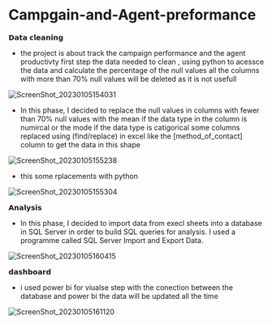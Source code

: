 # Campgain-and-Agent-preformance
𝗗𝗮𝘁𝗮 𝗰𝗹𝗲𝗮𝗻𝗶𝗻𝗴
- the project is about track the campaign performance and the agent productivty 
first step the data needed to clean , using python to acessce the data and calculate the percentage of the null values 
all the columns with more than 70% null values will be deleted as it is not usefull 

![ScreenShot_20230105154031](https://user-images.githubusercontent.com/61375401/210793486-6bf37c8b-99bc-4d74-820b-4b6f8323d0c7.jpeg)

- In this phase, I decided to replace the null values in columns with fewer than 70% null values with the mean if the data type in the column is numircal or the mode if the data type is catigorical some columns replaced using (find/replace) in excel like the [method_of_contact] column to get the data in this shape 


![ScreenShot_20230105155238](https://user-images.githubusercontent.com/61375401/210796578-f72eb6a7-c0e1-4d47-a01b-ec124433bce2.jpeg)

- this some rplacements with python 

![ScreenShot_20230105155304](https://user-images.githubusercontent.com/61375401/210796873-01f335de-189f-4a20-a06c-9fe91d2c0053.jpeg)

𝗔𝗻𝗮𝗹𝘆𝘀𝗶𝘀
- In this phase, I decided to import data from execl sheets into a database in SQL Server in order to build SQL queries for analysis. I used a programme called SQL Server Import and Export Data.

![ScreenShot_20230105160415](https://user-images.githubusercontent.com/61375401/210798328-c8191447-25df-41be-97aa-6e397c9b5286.jpeg)

𝗱𝗮𝘀𝗵𝗯𝗼𝗮𝗿𝗱
- i used power bi for viualse step with the conection between the database and power bi the data will be updated all the time 

![ScreenShot_20230105161120](https://user-images.githubusercontent.com/61375401/210799829-b6c6f39d-cd34-43aa-9782-70bc9f2ca703.jpeg)
